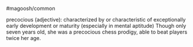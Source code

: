 #magoosh/common

precocious (adjective): characterized by or characteristic of exceptionally early development or maturity 
(especially in mental aptitude) 
Though only seven years old, she was a precocious chess prodigy, able to beat players twice her age. 
